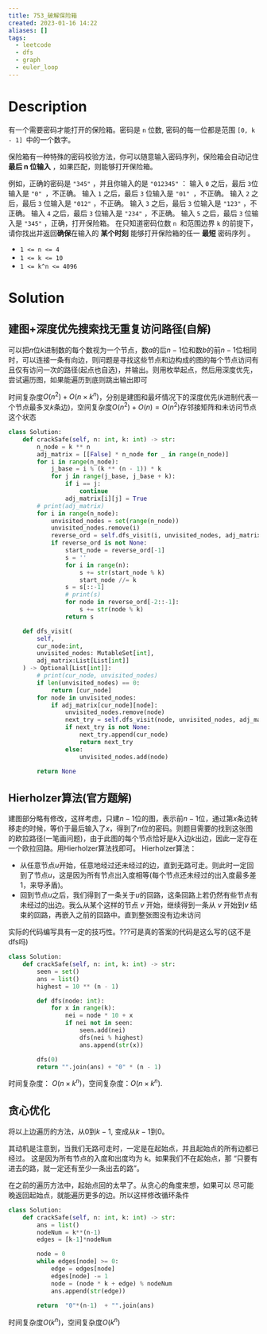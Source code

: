 ```yaml
---
title: 753_破解保险箱
created: 2023-01-16 14:22
aliases: []
tags:
  - leetcode 
  - dfs
  - graph
  - euler_loop
---
```


# Description

有一个需要密码才能打开的保险箱。密码是 `n` 位数, 密码的每一位都是范围 `[0, k - 1] `中的一个数字。

保险箱有一种特殊的密码校验方法，你可以随意输入密码序列，保险箱会自动记住 **最后 n 位输入** ，如果匹配，则能够打开保险箱。

例如，正确的密码是 `"345"` ，并且你输入的是 `"012345"` ：
输入 `0` 之后，最后 `3`位输入是 `"0" `，不正确。
输入 `1` 之后，最后 `3` 位输入是 `"01" `，不正确。
输入 `2` 之后，最后 `3` 位输入是 `"012"` ，不正确。
输入 `3` 之后，最后 `3` 位输入是 `"123"` ，不正确。
输入 `4` 之后，最后 `3` 位输入是 `"234"` ，不正确。
输入 `5` 之后，最后 `3` 位输入是 `"345"` ，正确，打开保险箱。
在只知道密码位数 `n `和范围边界 `k` 的前提下，请你找出并返回**确保**在输入的 **某个时刻** 能够打开保险箱的任一 **最短** 密码序列 。

-   `1 <= n <= 4`
-   `1 <= k <= 10`
-   `1 <= k^n <= 4096`

# Solution

## 建图+深度优先搜索找无重复访问路径(自解)

可以把$n$位$k$进制数的每个数视为一个节点，数$a$的后$n - 1$位和数$b$的前$n - 1$位相同时，可以连接一条有向边，则问题是寻找这些节点和边构成的图的每个节点访问有且仅有访问一次的路径(起点也自选)，并输出。则用枚举起点，然后用深度优先，尝试遍历图，如果能遍历到底则跳出输出即可

时间复杂度$O(n^2) + O(n \times k^n)$，分别是建图和最坏情况下的深度优先($k$进制代表一个节点最多叉$k$条边)，空间复杂度$O(n^2) + O(n) = O(n^2)$存邻接矩阵和未访问节点这个状态

```python
class Solution:
    def crackSafe(self, n: int, k: int) -> str:
        n_node = k ** n
        adj_matrix = [[False] * n_node for _ in range(n_node)]
        for i in range(n_node):
            j_base = i % (k ** (n - 1)) * k
            for j in range(j_base, j_base + k):
                if i == j:
                    continue
                adj_matrix[i][j] = True
        # print(adj_matrix)
        for i in range(n_node):
            unvisited_nodes = set(range(n_node))
            unvisited_nodes.remove(i)
            reverse_ord = self.dfs_visit(i, unvisited_nodes, adj_matrix)
            if reverse_ord is not None:
                start_node = reverse_ord[-1]
                s = ''
                for i in range(n):
                    s += str(start_node % k)
                    start_node //= k
                s = s[::-1]
                # print(s)
                for node in reverse_ord[-2::-1]:
                    s += str(node % k)
                return s

    def dfs_visit(
        self,
        cur_node:int,
        unvisited_nodes: MutableSet[int],
        adj_matrix:List[List[int]]
    ) -> Optional[List[int]]:
        # print(cur_node, unvisited_nodes)
        if len(unvisited_nodes) == 0:
            return [cur_node]
        for node in unvisited_nodes:
            if adj_matrix[cur_node][node]:
                unvisited_nodes.remove(node)
                next_try = self.dfs_visit(node, unvisited_nodes, adj_matrix)
                if next_try is not None:
                    next_try.append(cur_node)
                    return next_try
                else:
                    unvisited_nodes.add(node)

        return None
```

## Hierholzer算法(官方题解)

建图部分略有修改，这样考虑，只建$n - 1$位的图，表示前$n - 1$位，通过第$x$条边转移走的时候，等价于最后输入了$x$，得到了$n$位的密码。则题目需要的找到这张图的欧拉路径(一笔画问题)，由于此图的每个节点恰好是$k$入边$k$出边，因此一定存在一个欧拉回路。用Hierholzer算法找即可。
Hierholzer算法：
- 从任意节点$u$开始，任意地经过还未经过的边，直到无路可走。则此时一定回到了节点$u$，这是因为所有节点出入度相等(每个节点还未经过的出入度最多差1，来导矛盾)。
- 回到节点$u$之后，我们得到了一条关于$u$的回路，这条回路上若仍然有些节点有未经过的出边。我么从某个这样的节点 $v$ 开始，继续得到一条从 $v$ 开始到$v$ 结束的回路，再嵌入之前的回路中。直到整张图没有边未访问

实际的代码编写具有一定的技巧性。???可是真的答案的代码是这么写的(这不是dfs吗)

```python
class Solution:
    def crackSafe(self, n: int, k: int) -> str:
        seen = set()
        ans = list()
        highest = 10 ** (n - 1)

        def dfs(node: int):
            for x in range(k):
                nei = node * 10 + x
                if nei not in seen:
                    seen.add(nei)
                    dfs(nei % highest)
                    ans.append(str(x))

        dfs(0)
        return "".join(ans) + "0" * (n - 1)
```

时间复杂度： $O(n \times k^n)$，空间复杂度：$O(n \times k^n)$.

## 贪心优化

将以上边遍历的方法，从$0$到$k-1$, 变成从$k - 1$到$0$。

其动机是注意到，当我们无路可走时，一定是在起始点，并且起始点的所有边都已经过。 这是因为所有节点的入度和出度均为 $k$。如果我们不在起始点，那 “只要有进去的路，就一定还有至少一条出去的路”。

在之前的遍历方法中，起始点回的太早了。从贪心的角度来想，如果可以 尽可能晚返回起始点，就能遍历更多的边。所以这样修改循环条件


```python
class Solution:
    def crackSafe(self, n: int, k: int) -> str:
        ans = list()
        nodeNum = k**(n-1)
        edges = [k-1]*nodeNum

        node = 0
        while edges[node] >= 0:
            edge = edges[node]
            edges[node] -= 1
            node = (node * k + edge) % nodeNum
            ans.append(str(edge))
    
        return  "0"*(n-1)  + "".join(ans)
```

时间复杂度$O(k^n)$，空间复杂度$O(k^n)$
